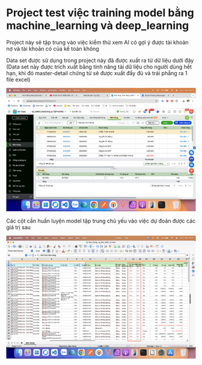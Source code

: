 # Project test việc training model bằng machine_learning và deep_learning

Project này sẽ tập trung vào việc kiểm thử xem AI có gợi ý được tài khoản nợ và tài khoản có của kế toán không

Data set được sử dụng trong project này đã được xuất ra từ dữ liệu dưới đây
(Data set này được trích xuất bằng tính năng tải dữ liệu cho người dùng hết hạn, khi đó master-detail chứng từ sẽ được xuất đầy đủ và trải phẳng ra 1 file excel)

![database info](imgs/info_database.jpeg)

Các cột cần huấn luyện model tập trung chủ yếu vào việc dự đoán được các giá trị sau

![value result](imgs/info_training.png)